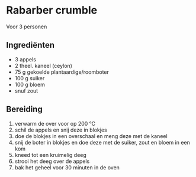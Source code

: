 # Rabarber crumble

Voor 3 personen

## Ingrediënten

- 3 appels
- 2 theel. kaneel (ceylon)
- 75 g gekoelde plantaardige/roomboter
- 100 g suiker
- 100 g bloem
- snuf zout

## Bereiding

 1. verwarm de over voor op 200 °C
 2. schil de appels en snij deze in blokjes
 3. doe de blokjes in een overschaal en meng deze met de kaneel
 4. snij de boter in blokjes en doe deze met de suiker, zout en bloem in een kom
 5. kneed tot een kruimelig deeg
 6. strooi het deeg over de appels 
 7. bak het geheel voor 30 minuten in de oven 
